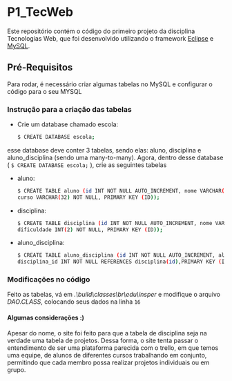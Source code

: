 # P1_TecWeb

Este repositório contém o código do primeiro projeto da disciplina Tecnologias Web, que foi desenvolvido utilizando o framework [Eclipse](https://www.eclipse.org/downloads/) e [MySQL](https://www.mysql.com/).
 
## Pré-Requisitos

Para rodar, é necessário criar algumas tabelas no MySQL e configurar o código para o seu MYSQL

### Instrução para a criação das tabelas

- Crie um database chamado escola:
    ```bash
    $ CREATE DATABASE escola;
    ```
esse database deve conter 3 tabelas, sendo elas: aluno, disciplina e aluno_disciplina (sendo uma many-to-many).
Agora, dentro desse database ( `$ CREATE DATABASE escola;` ), crie as seguintes tabelas
- aluno:

    ```bash
    $ CREATE TABLE aluno (id INT NOT NULL AUTO_INCREMENT, nome VARCHAR(32) NOT NULL,
    curso VARCHAR(32) NOT NULL, PRIMARY KEY (ID));
    ```
- disciplina:

    ```bash
    $ CREATE TABLE disciplina (id INT NOT NULL AUTO_INCREMENT, nome VARCHAR(32) NOT NULL,
    dificuldade INT(2) NOT NULL, PRIMARY KEY (ID));
    ```
- aluno_disciplina:

    ```bash
    $ CREATE TABLE aluno_disciplina (id INT NOT NULL AUTO_INCREMENT, aluno_id INT NOT NULL REFERENCES aluno(id),
    disciplina_id INT NOT NULL REFERENCES disciplina(id),PRIMARY KEY (ID));
    ```
 
 ### Modificações no código
 
 Feito as tabelas, vá em *.\build\classes\br\edu\insper* e modifique o arquivo *DAO.CLASS*, colocando seus dados na linha `16`
 
 #### Algumas considerações :)
Apesar do nome, o site foi feito para que a tabela de disciplina seja na verdade uma tabela de projetos. Dessa forma, o site tenta passar o entendimento de ser uma plataforma parecida com o trello, em que temos uma equipe, de alunos de diferentes cursos trabalhando em conjunto, permitindo que cada membro possa realizar projetos individuais ou em grupo.
